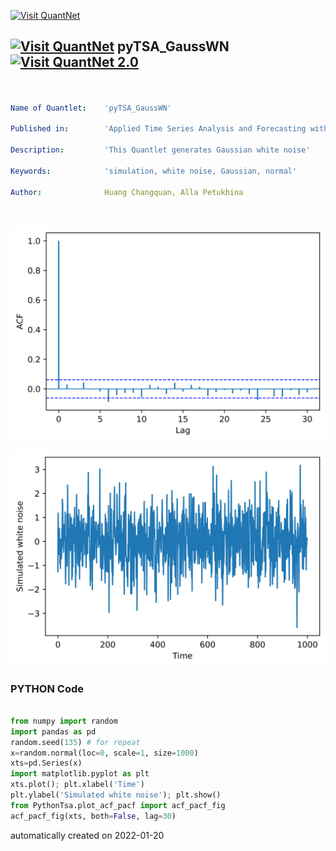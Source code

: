 [<img src="https://github.com/QuantLet/Styleguide-and-FAQ/blob/master/pictures/banner.png" width="888" alt="Visit QuantNet">](http://quantlet.de/)

## [<img src="https://github.com/QuantLet/Styleguide-and-FAQ/blob/master/pictures/qloqo.png" alt="Visit QuantNet">](http://quantlet.de/) **pyTSA_GaussWN** [<img src="https://github.com/QuantLet/Styleguide-and-FAQ/blob/master/pictures/QN2.png" width="60" alt="Visit QuantNet 2.0">](http://quantlet.de/)

```yaml


Name of Quantlet:    'pyTSA_GaussWN'

Published in:        'Applied Time Series Analysis and Forecasting with Python'

Description:         'This Quantlet generates Gaussian white noise'

Keywords:            'simulation, white noise, Gaussian, normal'

Author:              Huang Changquan, Alla Petukhina




```

![Picture1](pyTSA_GaussWN_fig1-10.png)

![Picture2](pyTSA_GaussWN_fig1-9.png)

### PYTHON Code
```python

from numpy import random
import pandas as pd
random.seed(135) # for repeat
x=random.normal(loc=0, scale=1, size=1000)
xts=pd.Series(x)
import matplotlib.pyplot as plt
xts.plot(); plt.xlabel('Time')
plt.ylabel('Simulated white noise'); plt.show()
from PythonTsa.plot_acf_pacf import acf_pacf_fig
acf_pacf_fig(xts, both=False, lag=30)
```

automatically created on 2022-01-20